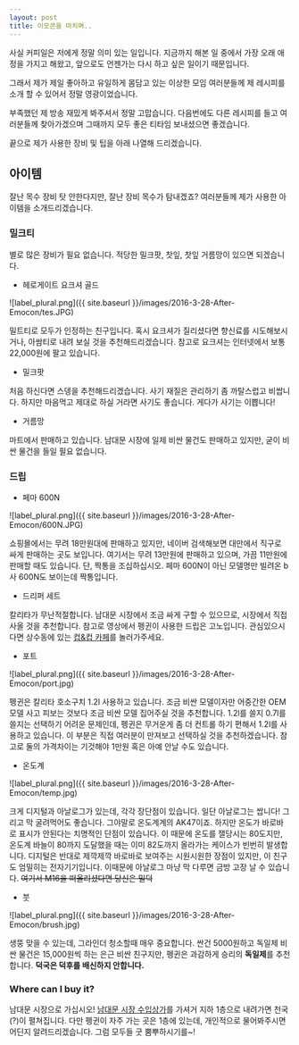 ```yaml
---
layout: post
title: 이모콘을 마치며..
---
```


사실 커피일은 저에게 정말 의미 있는 일입니다.
지금까지 해본 일 중에서 가장 오래
애정을 가지고 해왔고, 앞으로도 언젠가는
다시 하고 싶은 일이기 때문입니다.

그래서 제가 제일 좋아하고 유일하게 몸담고 있는
이상한 모임 여러분들께 제 레시피를 소개 할 수 있어서
정말 영광이었습니다.

부족했던 제 방송 재밌게 봐주셔서 정말 고맙습니다.
다음번에도 다른 레시피를 들고 여러분들께 찾아가겠으며
그때까지 모두 좋은 티타임 보내셨으면 좋겠습니다.

끝으로 제가 사용한 장비 및 팁을 아래 나열해 드리겠습니다.

## 아이템

잘난 목수 장비 탓 안한다지만, 잘난 장비 목수가 탐내겠죠?
여러분들께 제가 사용한 아이템을 소개드리겠습니다.

### 밀크티

별로 많은 장비가 필요 없습니다. 적당한 밀크팟, 찻잎, 찻잎 거름망이 있으면 되겠습니다.

  * 헤로게이트 요크셔 골드

![label_plural.png]({{ site.baseurl }}/images/2016-3-28-After-Emocon/tes.JPG)

밀트티로 모두가 인정하는 친구입니다. 혹시 요크셔가 질리셨다면 향신료를 시도해보시거나, 아쌈티로 내려 보실 것을 추천해드리겠습니다. 참고로 요크셔는 인터넷에서 보통 22,000원에 팔고 있습니다.

  * 밀크팟

처음 하신다면 스뎅을 추천해드리겠습니다. 사기 재질은 관리하기 좀 까탈스럽고 비쌉니다. 하지만 마음먹고 제대로 하실 거라면 사기도 좋습니다. 게다가 사기는 이쁩니다!

  * 거름망

마트에서 판매하고 있습니다. 남대문 시장에 일제 비싼 물건도 판매하고 있지만, 굳이 비싼 물건을 들일 필요 없습니다.

### 드립

  * 페마 600N

![label_plural.png]({{ site.baseurl }}/images/2016-3-28-After-Emocon/600N.JPG)

쇼핑몰에서는 무려 18만원대에 판매하고 있지만, 네이버 검색해보면 대만에서 직구로 싸게 판매하는 곳도 보입니다. 여기서는 무려 13만원에 판매하고 있으며, 가끔 11만원에 판매할 때도 있습니다.
단, 짝통을 조십하십시오. 페마 600N이 아닌 모델명만 빌려온 b사 600N도 보이는데 짝통입니다. 

  * 드리퍼 세트

칼리타가 무난적절합니다. 남대문 시장에서 조금 싸게 구할 수 있으므로, 시장에서 직접 사올 것을 추천합니다. 참고로 영상에서 펭귄이 사용한 드립은 고노입니다. 관심있으시다면 상수동에 있는 [컵&컵 카페](http://goo.gl/Srg4qG)를 놀러가주세요.

  * 포트

![label_plural.png]({{ site.baseurl }}/images/2016-3-28-After-Emocon/port.jpg)

펭귄은 칼리타 호소구치 1.2l 사용하고 있습니다. 조금 비싼 모델이자만 어중간한 OEM모델 사고 피보는 것보다 조금 비싼 모델 집어주실 것을 추천합니다. 1.2l를 쓸지 0.7l를 쓸지는 선택하기 어려운 문제인데, 펭귄은 무거운게 좀 더 컨트롤 하기 편해서 1.2l를 사용하고 있습니다. 이 부분은 직접 여러분이 만져보고 선택하실 것을 추천하겠습니다. 참고로 둘의 가격차이는 기것해야 1만원 혹은 아예 안날 수도 있습니다.

* 온도계

![label_plural.png]({{ site.baseurl }}/images/2016-3-28-After-Emocon/temp.jpg)

크게 디지털과 아날로그가 있는데, 각각 장단점이 있습니다. 일단 아날로그는 쌉니다! 그리고 막 굴려먹어도 좋습니다. 그야말로 온도계계의 AK47이죠. 하지만 온도가 바로바로 표시가 안된다는 치명적인 단점이 있습니다. 이 때문에 온도를 잴당시는 80도지만, 온도계 바늘이 80까지 도달했을 때는 이미 82도까지 올라가는 케이스가 빈번히 발생합니다. 디지털은 반대로 제깍제깍 바로바로 보여주는 시원시원한 장점이 있지만, 이 친구도 엄밀히는 전자기기입니다. 이때문에 아날로그 마냥 막 다루면 금방 고장 날 수 있습니다. ~~여기서 M16을 떠올리셨다면 당신은 밀덕~~

* 붓

![label_plural.png]({{ site.baseurl }}/images/2016-3-28-After-Emocon/brush.jpg)

생뚱 맞을 수 있는데, 그라인더 청소할때 매우 중요합니다. 싼건 5000원하고 독일제 비싼 물건은 15,000원씩 하는 은근 비싼 친구지만, 펭귄은 과감하게 승리의 **독일제**를 추천합니다. **덕국은 덕후를 배신하지 안합니다.**

### Where can I buy it?

남대문 시장으로 가십시오! [남대문 시장 수입상가](http://map.naver.com/?dlevel=13&pinType=site&pinId=20268375&x=126.9761729&y=37.5598490&enc=b64)를 가셔거 지하 1층으로 내려가면 천국(?)이 펼쳐집니다. 다만 펭귄이 자주 가는 곳은 1층에 있는데, 개인적으로 물어봐주시면 어딘지 알려드리겠습니다. 그럼 모두들 굿 뿜뿌하시기를~!

